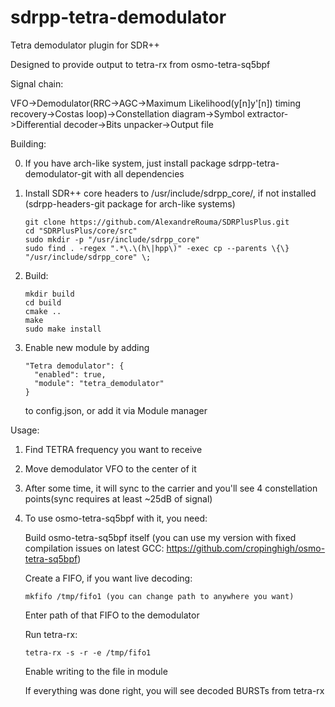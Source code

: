 # sdrpp-tetra-demodulator
Tetra demodulator plugin for SDR++

Designed to provide output to tetra-rx from osmo-tetra-sq5bpf

Signal chain:

VFO->Demodulator(RRC->AGC->Maximum Likelihood(y[n]y'[n]) timing recovery->Costas loop)->Constellation diagram->Symbol extractor->Differential decoder->Bits unpacker->Output file

Building:

  0.  If you have arch-like system, just install package sdrpp-tetra-demodulator-git with all dependencies

  1.  Install SDR++ core headers to /usr/include/sdrpp_core/, if not installed (sdrpp-headers-git package for arch-like systems)

          git clone https://github.com/AlexandreRouma/SDRPlusPlus.git
          cd "SDRPlusPlus/core/src"
          sudo mkdir -p "/usr/include/sdrpp_core"
          sudo find . -regex ".*\.\(h\|hpp\)" -exec cp --parents \{\} "/usr/include/sdrpp_core" \;

  2.  Build:

          mkdir build
          cd build
          cmake ..
          make
          sudo make install

  4.  Enable new module by adding

          "Tetra demodulator": {
            "enabled": true,
            "module": "tetra_demodulator"
          }

      to config.json, or add it via Module manager
      
Usage:

  1.  Find TETRA frequency you want to receive

  2.  Move demodulator VFO to the center of it

  3.  After some time, it will sync to the carrier and you'll see 4 constellation points(sync requires at least ~25dB of signal)

  4.  To use osmo-tetra-sq5bpf with it, you need:

      Build osmo-tetra-sq5bpf itself (you can use my version with fixed compilation issues on latest GCC: https://github.com/cropinghigh/osmo-tetra-sq5bpf)

      Create a FIFO, if you want live decoding:

          mkfifo /tmp/fifo1 (you can change path to anywhere you want)

      Enter path of that FIFO to the demodulator

      Run tetra-rx:

          tetra-rx -s -r -e /tmp/fifo1

      Enable writing to the file in module

      If everything was done right, you will see decoded BURSTs from tetra-rx

